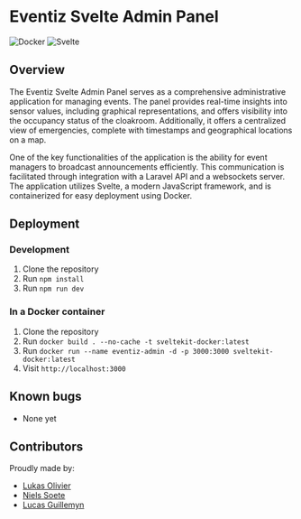# Eventiz Svelte Admin Panel

![Docker](https://img.shields.io/badge/Docker-2496ED?style=for-the-badge&logo=docker&logoColor=white)
![Svelte](https://img.shields.io/badge/Svelte-FF3E00?style=for-the-badge&logo=svelte&logoColor=white)


## Overview
The Eventiz Svelte Admin Panel serves as a comprehensive administrative application for managing events. The panel provides real-time insights into sensor values, including graphical representations, and offers visibility into the occupancy status of the cloakroom. Additionally, it offers a centralized view of emergencies, complete with timestamps and geographical locations on a map.

One of the key functionalities of the application is the ability for event managers to broadcast announcements efficiently. This communication is facilitated through integration with a Laravel API and a websockets server. The application utilizes Svelte, a modern JavaScript framework, and is containerized for easy deployment using Docker.


## Deployment

### Development

1. Clone the repository
2. Run `npm install`
3. Run `npm run dev`

### In a Docker container

1. Clone the repository
2. Run `docker build . --no-cache -t sveltekit-docker:latest`
3. Run `docker run --name eventiz-admin -d -p 3000:3000 sveltekit-docker:latest`
4. Visit `http://localhost:3000`

## Known bugs

- None yet

## Contributors

Proudly made by:

- [Lukas Olivier](https://www.linkedin.com/in/lukas-olivier/)
- [Niels Soete](https://www.linkedin.com/in/niels-soete/)
- [Lucas Guillemyn](https://www.linkedin.com/in/lucas-guillemyn-2b060b291/)

